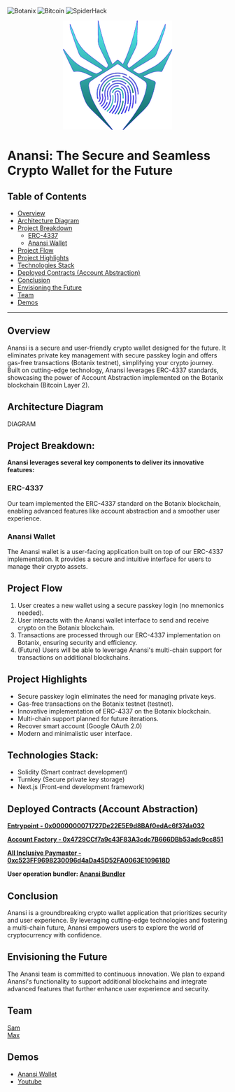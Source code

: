 ![Botanix](https://img.shields.io/badge/Botanix-black)
![Bitcoin](https://img.shields.io/badge/Bitcoin-orange)
![SpiderHack](https://img.shields.io/badge/SpiderHack-yellow)

<p align="center"><img src="https://github.com/AnansiCo/.github/blob/main/profile/logo.png?raw=true" width="250" height="250"></p>


# Anansi: The Secure and Seamless Crypto Wallet for the Future


## Table of Contents
- [Overview](#Overview)
- [Architecture Diagram](#Architecture-Diagram)
- [Project Breakdown](#Project-Breakdown)
  - [ERC-4337](#ERC-4337)
  - [Anansi Wallet](#Anansi-Wallet)
- [Project Flow](#Project-Flow)
- [Project Highlights](#Project-Highlights)
- [Technologies Stack](#Technologies-Stack)
- [Deployed Contracts (Account Abstraction)](#Deployed-Contracts-Account-Abstraction)
- [Conclusion](#Conclusion)
- [Envisioning the Future](#Envisioning-the-Future)
- [Team](#Team)
- [Demos](#Demos)
***

## Overview

Anansi is a secure and user-friendly crypto wallet designed for the future. It eliminates private key management with secure passkey login and offers gas-free transactions (Botanix testnet), simplifying your crypto journey. Built on cutting-edge technology, Anansi leverages ERC-4337 standards, showcasing the power of Account Abstraction implemented on the Botanix blockchain (Bitcoin Layer 2).

## Architecture Diagram

DIAGRAM

## Project Breakdown:

**Anansi leverages several key components to deliver its innovative features:**

  ### ERC-4337

Our team implemented the ERC-4337 standard on the Botanix blockchain, enabling advanced features like account abstraction and a smoother user experience.

### Anansi Wallet

The Anansi wallet is a user-facing application built on top of our ERC-4337 implementation. It provides a secure and intuitive interface for users to manage their crypto assets.

## Project Flow

1. User creates a new wallet using a secure passkey login (no mnemonics needed).
2. User interacts with the Anansi wallet interface to send and receive crypto on the Botanix blockchain.
3. Transactions are processed through our ERC-4337 implementation on Botanix, ensuring security and efficiency.
4. (Future) Users will be able to leverage Anansi's multi-chain support for transactions on additional blockchains.

## Project Highlights

* Secure passkey login eliminates the need for managing private keys.
* Gas-free transactions on the Botanix testnet (testnet).
* Innovative implementation of ERC-4337 on the Botanix blockchain.
* Multi-chain support planned for future iterations.
* Recover smart account (Google OAuth 2.0)
* Modern and minimalistic user interface.

## Technologies Stack:

* Solidity (Smart contract development)
* Turnkey (Secure private key storage)
* Next.js (Front-end development framework)

## Deployed Contracts (Account Abstraction)

**[Entrypoint - 0x0000000071727De22E5E9d8BAf0edAc6f37da032](https://blockscout.botanixlabs.dev/address/0x0000000071727De22E5E9d8BAf0edAc6f37da032)**   

**[Account Factory - 0x4729CCf7a9c43F83A3cdc7B666DBb53adc9cc851](https://blockscout.botanixlabs.dev/address/0x4729CCf7a9c43F83A3cdc7B666DBb53adc9cc851)**   

**[All Inclusive Paymaster - 0xc523FF9698230096d4aDa45D52FA0063E109618D](https://blockscout.botanixlabs.dev/address/0xc523FF9698230096d4aDa45D52FA0063E109618D)**   

**User operation bundler: [Anansi Bundler](https://bundler.aanansi.xyz/)**   

## Conclusion

Anansi is a groundbreaking crypto wallet application that prioritizes security and user experience. By leveraging cutting-edge technologies and fostering a multi-chain future, Anansi empowers users to explore the world of cryptocurrency with confidence.


## Envisioning the Future

The Anansi team is committed to continuous innovation. We plan to expand Anansi's functionality to support additional blockchains and integrate advanced features that further enhance user experience and security.


## Team
[Sam](https://github.com/meisamtaher)   
[Max](https://github.com/0xmaxyz)   

## Demos
- [Anansi Wallet](https://aanansi.xyz/)   
- [Youtube](https://youtu.be/xxxxxxxxxxx)   
